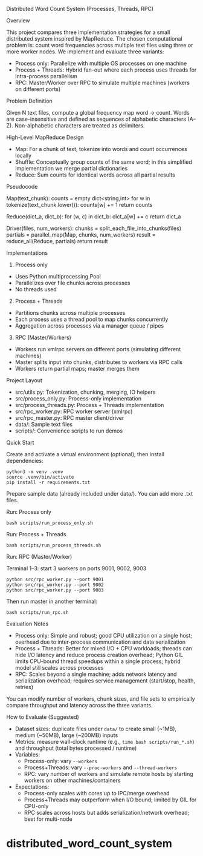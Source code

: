 Distributed Word Count System (Processes, Threads, RPC)

Overview

This project compares three implementation strategies for a small distributed system inspired by MapReduce. The chosen computational problem is: count word frequencies across multiple text files using three or more worker nodes. We implement and evaluate three variants:

- Process only: Parallelize with multiple OS processes on one machine
- Process + Threads: Hybrid fan-out where each process uses threads for intra-process parallelism
- RPC: Master/Worker over RPC to simulate multiple machines (workers on different ports)

Problem Definition

Given N text files, compute a global frequency map word -> count. Words are case-insensitive and defined as sequences of alphabetic characters (A–Z). Non-alphabetic characters are treated as delimiters.

High-Level MapReduce Design

- Map: For a chunk of text, tokenize into words and count occurrences locally
- Shuffle: Conceptually group counts of the same word; in this simplified implementation we merge partial dictionaries
- Reduce: Sum counts for identical words across all partial results

Pseudocode

Map(text_chunk):
  counts = empty dict<string,int>
  for w in tokenize(text_chunk.lower()):
    counts[w] += 1
  return counts

Reduce(dict_a, dict_b):
  for (w, c) in dict_b:
    dict_a[w] += c
  return dict_a

Driver(files, num_workers):
  chunks = split_each_file_into_chunks(files)
  partials = parallel_map(Map, chunks, num_workers)
  result = reduce_all(Reduce, partials)
  return result

Implementations

1) Process only

- Uses Python multiprocessing.Pool
- Parallelizes over file chunks across processes
- No threads used

2) Process + Threads

- Partitions chunks across multiple processes
- Each process uses a thread pool to map chunks concurrently
- Aggregation across processes via a manager queue / pipes

3) RPC (Master/Workers)

- Workers run xmlrpc servers on different ports (simulating different machines)
- Master splits input into chunks, distributes to workers via RPC calls
- Workers return partial maps; master merges them

Project Layout

- src/utils.py: Tokenization, chunking, merging, IO helpers
- src/process_only.py: Process-only implementation
- src/process_threads.py: Process + Threads implementation
- src/rpc_worker.py: RPC worker server (xmlrpc)
- src/rpc_master.py: RPC master client/driver
- data/: Sample text files
- scripts/: Convenience scripts to run demos

Quick Start

Create and activate a virtual environment (optional), then install dependencies:

```
python3 -m venv .venv
source .venv/bin/activate
pip install -r requirements.txt
```

Prepare sample data (already included under data/). You can add more .txt files.

Run: Process only

```
bash scripts/run_process_only.sh
```

Run: Process + Threads

```
bash scripts/run_process_threads.sh
```

Run: RPC (Master/Worker)

Terminal 1–3: start 3 workers on ports 9001, 9002, 9003

```
python src/rpc_worker.py --port 9001
python src/rpc_worker.py --port 9002
python src/rpc_worker.py --port 9003
```

Then run master in another terminal:

```
bash scripts/run_rpc.sh
```

Evaluation Notes

- Process only: Simple and robust; good CPU utilization on a single host; overhead due to inter-process communication and data serialization
- Process + Threads: Better for mixed I/O + CPU workloads; threads can hide I/O latency and reduce process creation overhead; Python GIL limits CPU-bound thread speedups within a single process; hybrid model still scales across processes
- RPC: Scales beyond a single machine; adds network latency and serialization overhead; requires service management (start/stop, health, retries)

You can modify number of workers, chunk sizes, and file sets to empirically compare throughput and latency across the three variants.

How to Evaluate (Suggested)

- Dataset sizes: duplicate files under `data/` to create small (~1MB), medium (~50MB), large (~200MB) inputs
- Metrics: measure wall-clock runtime (e.g., `time bash scripts/run_*.sh`) and throughput (total bytes processed / runtime)
- Variables:
  - Process-only: vary `--workers`
  - Process+Threads: vary `--proc-workers` and `--thread-workers`
  - RPC: vary number of workers and simulate remote hosts by starting workers on other machines/containers
- Expectations:
  - Process-only scales with cores up to IPC/merge overhead
  - Process+Threads may outperform when I/O bound; limited by GIL for CPU-only
  - RPC scales across hosts but adds serialization/network overhead; best for multi-node

# distributed_word_count_system
